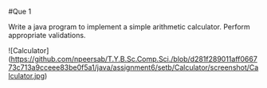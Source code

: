 #Que 1

Write a java program to implement a simple arithmetic calculator. Perform appropriate
validations.

![Calculator] (https://github.com/npeersab/T.Y.B.Sc.Comp.Sci./blob/d281f289011aff066773c713a9cceee83be0f5a1/java/assignment6/setb/Calculator/screenshot/Calculator.jpg)
